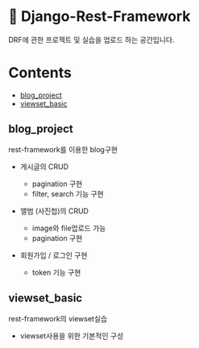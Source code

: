 # :snake: Django-Rest-Framework

DRF에 관한 프로젝트 및 실습을 업로드 하는 공간입니다.

# Contents

- [blog_project](#blog_project)
- [viewset_basic](#viewset_basic)



## blog_project

rest-framework를 이용한 blog구현

- 게시글의 CRUD

  - pagination 구현
  - filter, search 기능 구현
- 앨범 (사진첩)의 CRUD

  - image와 file업로드 가능
  - pagination 구현
- 회원가입 / 로그인 구현
  
  - token 기능 구현 
  
  

## viewset_basic

rest-framework의 viewset실습

- viewset사용을 위한 기본적인 구성